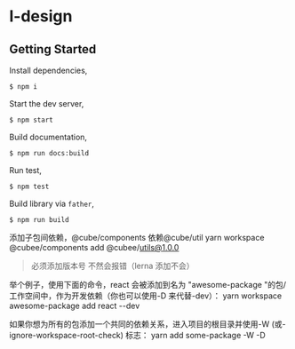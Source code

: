 # l-design

## Getting Started

Install dependencies,

```bash
$ npm i
```

Start the dev server,

```bash
$ npm start
```

Build documentation,

```bash
$ npm run docs:build
```

Run test,

```bash
$ npm test
```

Build library via `father`,

```bash
$ npm run build
```

添加子包间依赖，@cube/components 依赖@cube/util yarn workspace @cubee/components add @cubee/utils@1.0.0

> 必须添加版本号 不然会报错（lerna 添加不会）

举个例子，使用下面的命令，react 会被添加到名为 "awesome-package "的包/工作空间中，作为开发依赖（你也可以使用-D 来代替-dev）： yarn workspace awesome-package add react --dev

如果你想为所有的包添加一个共同的依赖关系，进入项目的根目录并使用-W (或-ignore-workspace-root-check) 标志： yarn add some-package -W -D

